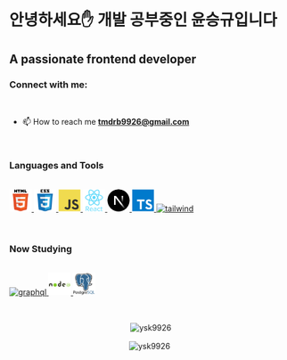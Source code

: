 <h1 align="left">안녕하세요✋ 개발 공부중인 윤승규입니다</h1>
<h2 align="left">A passionate frontend developer</h2>

<h3 align="left">Connect with me:</h3>
</br>

- 📫 How to reach me **tmdrb9926@gmail.com**

</br>

<h3 align="left">Languages and Tools</h3>
<p align="left">

</br>
<!-- html -->
<a href="https://www.w3.org/html/" target="_blank" rel="noreferrer">
<img src="https://raw.githubusercontent.com/devicons/devicon/master/icons/html5/html5-original-wordmark.svg" alt="html5" width="40" height="40"/>
</a>
<!-- css -->
<a href="https://www.w3schools.com/css/" target="_blank" rel="noreferrer">
<img src="https://raw.githubusercontent.com/devicons/devicon/master/icons/css3/css3-original-wordmark.svg" alt="css3" width="40" height="40"/>
</a>
<!-- js -->
<a href="https://developer.mozilla.org/en-US/docs/Web/JavaScript" target="_blank" rel="noreferrer">
<img src="https://raw.githubusercontent.com/devicons/devicon/master/icons/javascript/javascript-original.svg" alt="javascript" width="40" height="40"/>
</a>
<!-- react -->
<a href="https://reactjs.org/" target="_blank" rel="noreferrer">
<img src="https://raw.githubusercontent.com/devicons/devicon/master/icons/react/react-original-wordmark.svg" alt="react" width="40" height="40"/>
</a>
<!-- nextjs -->
<a href="https://nodejs.org" target="_blank" rel="noreferrer">
<svg width="40px" height="40px" viewBox="0 0 256 256" version="1.1" xmlns="http://www.w3.org/2000/svg" xmlns:xlink="http://www.w3.org/1999/xlink" preserveAspectRatio="xMidYMid">
    <title>Next.js</title>
    <defs>
        <circle id="path-1" cx="128" cy="128" r="128"></circle>
        <linearGradient x1="55.6325605%" y1="56.3850422%" x2="83.2279093%" y2="96.0801119%" id="nextjsLinearGradient-3">
            <stop stop-color="#FFFFFF" offset="0%"></stop>
            <stop stop-color="#FFFFFF" stop-opacity="0" offset="100%"></stop>
        </linearGradient>
        <linearGradient x1="50%" y1="0%" x2="49.9534722%" y2="73.4375%" id="nextjsLinearGradient-4">
            <stop stop-color="#FFFFFF" offset="0%"></stop>
            <stop stop-color="#FFFFFF" stop-opacity="0" offset="100%"></stop>
        </linearGradient>
    </defs>
    <g>
        <mask id="mask-2" fill="white">
            <use xlink:href="#path-1"></use>
        </mask>
        <g mask="url(#mask-2)">
            <circle fill="#000000" cx="128" cy="128" r="128"></circle>
            <path d="M212.6336,224.028444 L98.3352889,76.8 L76.8,76.8 L76.8,179.157333 L94.0282311,179.157333 L94.0282311,98.6788978 L199.109689,234.446222 C203.851378,231.273244 208.368356,227.790222 212.6336,224.028444 Z" fill="url(#nextjsLinearGradient-3)"></path>
            <rect fill="url(#nextjsLinearGradient-4)" x="163.555556" y="76.8" width="17.0666667" height="102.4"></rect>
        </g>
    </g>
</svg>
</a>
<!-- typescript -->
<a href="https://www.typescriptlang.org/" target="_blank" rel="noreferrer">
<img src="https://raw.githubusercontent.com/devicons/devicon/master/icons/typescript/typescript-original.svg" alt="typescript" width="40" height="40"/>
</a>
<!-- tailwind -->
<a href="https://tailwindcss.com/" target="_blank" rel="noreferrer">
<img src="https://www.vectorlogo.zone/logos/tailwindcss/tailwindcss-icon.svg" alt="tailwind" width="40" height="40"/>
</a>
</p>
</br>
<h3 align="left">Now Studying</h3>
<!-- 공부중 -->
<p align= "left">
</br>
<!-- graphql -->
<a href="https://graphql.org" target="_blank" rel="noreferrer">
<img src="https://www.vectorlogo.zone/logos/graphql/graphql-icon.svg" alt="graphql" width="40" height="40"/> </a>
<!-- nodejs -->
<a href="https://nodejs.org" target="_blank" rel="noreferrer">
<img src="https://raw.githubusercontent.com/devicons/devicon/master/icons/nodejs/nodejs-original-wordmark.svg" alt="nodejs" width="40" height="40"/>
</a>
<!-- postgresql -->
<a href="https://www.postgresql.org" target="_blank" rel="noreferrer">
<img src="https://raw.githubusercontent.com/devicons/devicon/master/icons/postgresql/postgresql-original-wordmark.svg" alt="postgresql" width="40" height="40"/>
</a>
</p>
</br>

<p  align="center">&nbsp;<img align="center" src="https://github-readme-stats.vercel.app/api?username=ysk9926&show_icons=true&theme=gotham&locale=en" alt="ysk9926" /></p>

<p  align="center"><img align="center" src="https://github-readme-streak-stats.herokuapp.com/?user=ysk9926&theme=gotham" alt="ysk9926" /></p>
